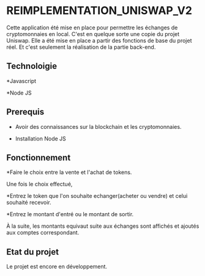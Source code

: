 # REIMPLEMENTATION_UNISWAP_V2


Cette application été mise en place pour permettre les échanges de cryptomonnaies en local.
C'est en quelque sorte une copie du projet Uniswap.
Elle a été mise en place a partir des fonctions de base du projet réel.
Et c'est seulement la réalisation de la partie back-end.

## Technoloigie

*Javascript

*Node JS

## Prerequis
* Avoir des connaissances sur la blockchain et les cryptomonnaies.

* Installation Node JS

## Fonctionnement

*Faire le choix entre la vente et l'achat de tokens.

Une fois le choix effectué,

*Entrez le token que l'on souhaite echanger(acheter ou vendre) et celui souhaité recevoir.

*Entrez le montant d'entré ou le montant de sortir.


À la suite, les montants equivaut suite aux échanges sont affichés et ajoutés aux comptes correspondant.

## Etat du projet
Le projet est encore en développement.